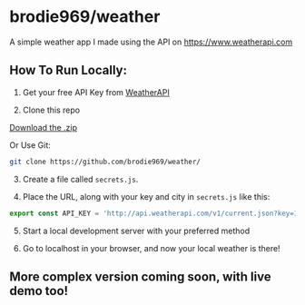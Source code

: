 # brodie969/weather

A simple weather app I made using the API on https://www.weatherapi.com 

## How To Run Locally:

1. Get your free API Key from [WeatherAPI](https://www.weatherapi.com)

2. Clone this repo

[Download the .zip](https://github.com/brodie969/weather/archive/refs/heads/main.zip)

Or Use Git:
```bash
git clone https://github.com/brodie969/weather/
```

3. Create a file called `secrets.js`.

4. Place the URL, along with your key and city in `secrets.js` like this:

```javascript
export const API_KEY = 'http://api.weatherapi.com/v1/current.json?key=123456789&q=City';
```

5. Start a local development server with your preferred method

6. Go to localhost in your browser, and now your local weather is there!

## More complex version coming soon, with live demo too!
